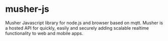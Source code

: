 musher-js
=========

Musher Javascript library for node.js and browser based on mqtt. Musher is a hosted API for quickly, easily and securely adding scalable realtime functionality to web and mobile apps.
